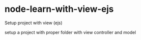 # node-learn-with-view-ejs
Setup project with view (ejs)

setup a project with proper folder with view controller and model
